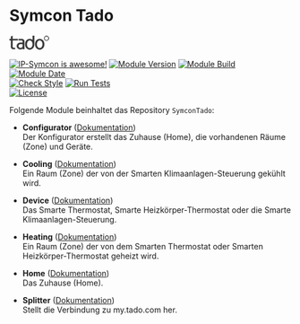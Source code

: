 # Symcon Tado  

[![Image](imgs/tado_logo.png)](https://www.tado.com/de/)  

[![IP-Symcon is awesome!](https://img.shields.io/badge/IP--Symcon-5.5-blue.svg)](https://www.symcon.de)
[![Module Version](https://img.shields.io/badge/Module_Version-1.02-blue.svg)]()
[![Module Build](https://img.shields.io/badge/Module_Build-27-blue.svg)]()
[![Module Date](https://img.shields.io/badge/Module_Date-20201215-blue.svg)]()  
[![Check Style](https://github.com/ubittner/SymconTado/workflows/Check%20Style/badge.svg)](https://github.com/ubittner/SymconTado/actions)
[![Run Tests](https://github.com/ubittner/SymconTado/workflows/Run%20Tests/badge.svg)](https://github.com/ubittner/SymconTado/actions)  
[![License](https://img.shields.io/badge/License-CC%20BY--NC--SA%204.0-green.svg)](https://creativecommons.org/licenses/by-nc-sa/4.0/)

Folgende Module beinhaltet das Repository `SymconTado`:

- __Configurator__ ([Dokumentation](Configurator))  
	Der Konfigurator erstellt das Zuhause (Home), die vorhandenen Räume (Zone) und Geräte.

- __Cooling__ ([Dokumentation](Cooling))  
	Ein Raum (Zone) der von der Smarten Klimaanlagen-Steuerung gekühlt wird.  
	
- __Device__ ([Dokumentation](Device))  
	Das Smarte Thermostat, Smarte Heizkörper-Thermostat oder die Smarte Klimaanlagen-Steuerung. 
	
- __Heating__ ([Dokumentation](Heating))  
	Ein Raum (Zone) der von dem Smarten Thermostat oder Smarten Heizkörper-Thermostat geheizt wird.
	
- __Home__ ([Dokumentation](Home))  
	Das Zuhause (Home).  
	
- __Splitter__ ([Dokumentation](Splitter))  
  	Stellt die Verbindung zu my.tado.com her.